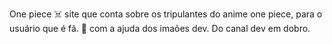 One piece ☠️
site que conta sobre os tripulantes do anime one piece, para o usuário que é fã. 🙂
com a ajuda dos imaões dev. Do canal dev em dobro. 
